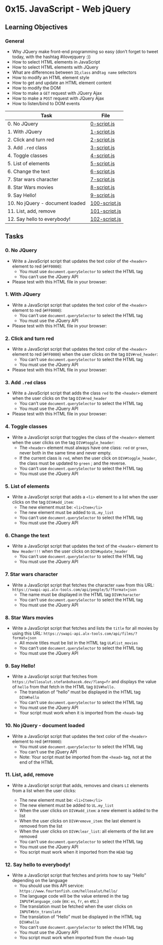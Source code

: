 # 0x15. JavaScript - Web jQuery

## Learning Objectives

### General

- Why JQuery make front-end programming so easy (don’t forget to tweet today, with the hashtag #ilovejquery :))
- How to select HTML elements in JavaScript
- How to select HTML elements with JQuery
- What are differences between `ID`,`class` and`tag name` selectors
- How to modify an HTML element style
- How to get and update an HTML element content
- How to modify the DOM
- How to make a `GET` request with JQuery Ajax
- How to make a `POST` request with JQuery Ajax
- How to listen/bind to DOM events

| Task                            | File                             |
| ------------------------------- | -------------------------------- |
| 0. No JQuery                    | [0-script.js](./0-script.js)     |
| 1. With JQuery                  | [1-script.js](./1-script.js)     |
| 2. Click and turn red           | [2-script.js](./2-script.js)     |
| 3. Add `.red` class             | [3-script.js](./3-script.js)     |
| 4. Toggle classes               | [4-script.js](./4-script.js)     |
| 5. List of elements             | [5-script.js](./5-script.js)     |
| 6. Change the text              | [6-script.js](./6-script.js)     |
| 7. Star wars character          | [7-script.js](./7-script.js)     |
| 8. Star Wars movies             | [8-script.js](./8-script.js)     |
| 9. Say Hello!                   | [9-script.js](./9-script.js)     |
| 10. No jQuery - document loaded | [100-script.js](./100-script.js) |
| 11. List, add, remove           | [101-script.js](./101-script.js) |
| 12. Say hello to everybody!     | [102-script.js](./102-script.js) |

## Tasks

### 0. No JQuery

- Write a JavaScript script that updates the text color of the `<header>` element to red (`#FF0000`):
  - You must use `document.querySelector` to select the HTML tag
  - You can’t use the JQuery API
- Please test with this HTML file in your browser:

### 1. With JQuery

- Write a JavaScript script that updates the text color of the `<header>` element to red (`#FF0000`):
  - You can’t use `document.querySelector` to select the HTML tag
  - You must use the JQuery API
- Please test with this HTML file in your browser:

### 2. Click and turn red

- Write a JavaScript script that updates the text color of the `<header>` element to red (`#FF0000`) when the user clicks on the tag `DIV#red_header`:
  - You can’t use `document.querySelector` to select the HTML tag
  - You must use the JQuery API
- Please test with this HTML file in your browser:

### 3. Add `.red` class

- Write a JavaScript script that adds the class `red` to the `<header>` element when the user clicks on the tag `DIV#red_header`
  - You can’t use `document.querySelector` to select the HTML tag
  - You must use the JQuery API
- Please test with this HTML file in your browser:

### 4. Toggle classes

- Write a JavaScript script that toggles the class of the `<header>` element when the user clicks on the tag `DIV#toggle_header`:
  - The `<header>` element must always have one class: `red` or `green`, never both in the same time and never empty.
  - If the current class is `red`, when the user click on `DIV#toggle_header`, the class must be updated to `green` ; and the reverse.
  - You can’t use `document.querySelector` to select the HTML tag
  - You must use the JQuery API

### 5. List of elements

- Write a JavaScript script that adds a `<li>` element to a list when the user clicks on the tag `DIV#add_item`:
  - The new element must be: `<li>Item</li>`
  - The new element must be added to `UL.my_list`
  - You can’t use `document.querySelector` to select the HTML tag
  - You must use the JQuery API

### 6. Change the text

- Write a JavaScript script that updates the text of the `<header>` element to `New Header!!!` when the user clicks on `DIV#update_header`
  - You can’t use `document.querySelector` to select the HTML tag
  - You must use the JQuery API

### 7. Star wars character

- Write a JavaScript script that fetches the character `name` from this URL: `https://swapi-api.alx-tools.com/api/people/5/?format=json`
  - The name must be displayed in the HTML tag `DIV#character`
  - You can’t use `document.querySelector` to select the HTML tag
  - You must use the JQuery API

### 8. Star Wars movies

- Write a JavaScript script that fetches and lists the `title` for all movies by using this URL: `https://swapi-api.alx-tools.com/api/films/?format=json`
  - All movie titles must be list in the HTML tag `UL#list_movies`
  - You can’t use `document.querySelector` to select the HTML tag
  - You must use the JQuery API

### 9. Say Hello!

- Write a JavaScript script that fetches from `https://hellosalut.stefanbohacek.dev/?lang=fr` and displays the value of `hello` from that fetch in the HTML tag `DIV#hello.`
  - The translation of “hello” must be displayed in the HTML tag `DIV#hello`
  - You can’t use `document.querySelector` to select the HTML tag
  - You must use the JQuery API
  - Your script must work when it is imported from the `<head>` tag

### 10. No jQuery - document loaded

- Write a JavaScript script that updates the text color of the `<header>` element to red (`#FF0000`):
  - You must use `document.querySelector` to select the HTML tag
  - You can’t use the jQuery API
  - Note: Your script must be imported from the `<head>` tag, not at the end of the HTML

### 11. List, add, remove

- Write a JavaScript script that adds, removes and clears `LI` elements from a list when the user clicks:

  - The new element must be: `<li>Item</li>`
  - The new element must be added to `UL.my_list`
  - When the user clicks on `DIV#add_item`: a new element is added to the list
  - When the user clicks on `DIV#remove_item`: the last element is removed from the list
  - When the user clicks on `DIV#clear_list`: all elements of the list are removed
  - You can’t use `document.querySelector` to select the HTML tag
  - You must use the JQuery API
  - You script must work when it imported from the `HEAD` tag

### 12. Say hello to everybody!

- Write a JavaScript script that fetches and prints how to say “Hello” depending on the language
  - You should use this API service: `https://www.fourtonfish.com/hellosalut/hello/`
  - The language code will be the value entered in the tag `INPUT#language_code` (ex: `es`, `fr`, `en` etc.)
  - The translation must be fetched when the user clicks on `INPUT#btn_translate`
  - The translation of “Hello” must be displayed in the HTML tag `DIV#hello`
  - You can’t use `document.querySelector` to select the HTML tag
  - You must use the JQuery API
  - You script must work when imported from the `<head>` tag
